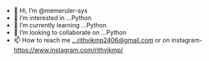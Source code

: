 - 👋 Hi, I’m @memeruler-sys
- 👀 I’m interested in ...Python
- 🌱 I’m currently learning ...Python
- 💞️ I’m looking to collaborate on ...Python
- 📫 How to reach me ...rithvikmp2406@gmail.com or on instagram-https://www.instagram.com/rithvikmp/

<!---
memeruler-sys/memeruler-sys is a ✨ special ✨ repository because its `README.md` (this file) appears on your GitHub profile.
You can click the Preview link to take a look at your changes.
--->
